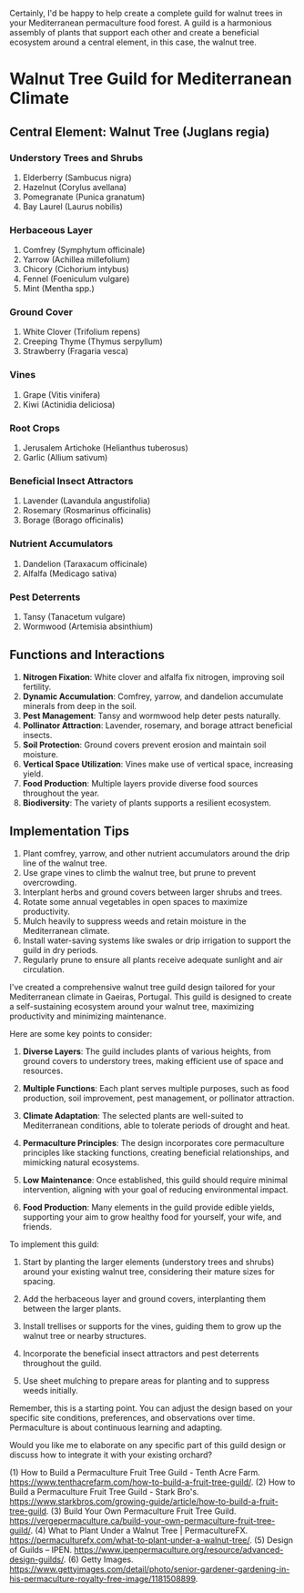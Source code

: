 Certainly, I'd be happy to help create a complete guild for walnut trees in your Mediterranean permaculture food forest. A guild is a harmonious assembly of plants that support each other and create a beneficial ecosystem around a central element, in this case, the walnut tree.





# Walnut Tree Guild for Mediterranean Climate

## Central Element: Walnut Tree (Juglans regia)

### Understory Trees and Shrubs
1. Elderberry (Sambucus nigra)
2. Hazelnut (Corylus avellana)
3. Pomegranate (Punica granatum)
4. Bay Laurel (Laurus nobilis)

### Herbaceous Layer
1. Comfrey (Symphytum officinale)
2. Yarrow (Achillea millefolium)
3. Chicory (Cichorium intybus)
4. Fennel (Foeniculum vulgare)
5. Mint (Mentha spp.)

### Ground Cover
1. White Clover (Trifolium repens)
2. Creeping Thyme (Thymus serpyllum)
3. Strawberry (Fragaria vesca)

### Vines
1. Grape (Vitis vinifera)
2. Kiwi (Actinidia deliciosa)

### Root Crops
1. Jerusalem Artichoke (Helianthus tuberosus)
2. Garlic (Allium sativum)

### Beneficial Insect Attractors
1. Lavender (Lavandula angustifolia)
2. Rosemary (Rosmarinus officinalis)
3. Borage (Borago officinalis)

### Nutrient Accumulators
1. Dandelion (Taraxacum officinale)
2. Alfalfa (Medicago sativa)

### Pest Deterrents
1. Tansy (Tanacetum vulgare)
2. Wormwood (Artemisia absinthium)

## Functions and Interactions

1. **Nitrogen Fixation**: White clover and alfalfa fix nitrogen, improving soil fertility.
2. **Dynamic Accumulation**: Comfrey, yarrow, and dandelion accumulate minerals from deep in the soil.
3. **Pest Management**: Tansy and wormwood help deter pests naturally.
4. **Pollinator Attraction**: Lavender, rosemary, and borage attract beneficial insects.
5. **Soil Protection**: Ground covers prevent erosion and maintain soil moisture.
6. **Vertical Space Utilization**: Vines make use of vertical space, increasing yield.
7. **Food Production**: Multiple layers provide diverse food sources throughout the year.
8. **Biodiversity**: The variety of plants supports a resilient ecosystem.

## Implementation Tips

1. Plant comfrey, yarrow, and other nutrient accumulators around the drip line of the walnut tree.
2. Use grape vines to climb the walnut tree, but prune to prevent overcrowding.
3. Interplant herbs and ground covers between larger shrubs and trees.
4. Rotate some annual vegetables in open spaces to maximize productivity.
5. Mulch heavily to suppress weeds and retain moisture in the Mediterranean climate.
6. Install water-saving systems like swales or drip irrigation to support the guild in dry periods.
7. Regularly prune to ensure all plants receive adequate sunlight and air circulation.



I've created a comprehensive walnut tree guild design tailored for your Mediterranean climate in Gaeiras, Portugal. This guild is designed to create a self-sustaining ecosystem around your walnut tree, maximizing productivity and minimizing maintenance.

Here are some key points to consider:

1. **Diverse Layers**: The guild includes plants of various heights, from ground covers to understory trees, making efficient use of space and resources.

2. **Multiple Functions**: Each plant serves multiple purposes, such as food production, soil improvement, pest management, or pollinator attraction.

3. **Climate Adaptation**: The selected plants are well-suited to Mediterranean conditions, able to tolerate periods of drought and heat.

4. **Permaculture Principles**: The design incorporates core permaculture principles like stacking functions, creating beneficial relationships, and mimicking natural ecosystems.

5. **Low Maintenance**: Once established, this guild should require minimal intervention, aligning with your goal of reducing environmental impact.

6. **Food Production**: Many elements in the guild provide edible yields, supporting your aim to grow healthy food for yourself, your wife, and friends.

To implement this guild:

1. Start by planting the larger elements (understory trees and shrubs) around your existing walnut tree, considering their mature sizes for spacing.

2. Add the herbaceous layer and ground covers, interplanting them between the larger plants.

3. Install trellises or supports for the vines, guiding them to grow up the walnut tree or nearby structures.

4. Incorporate the beneficial insect attractors and pest deterrents throughout the guild.

5. Use sheet mulching to prepare areas for planting and to suppress weeds initially.

Remember, this is a starting point. You can adjust the design based on your specific site conditions, preferences, and observations over time. Permaculture is about continuous learning and adapting.

Would you like me to elaborate on any specific part of this guild design or discuss how to integrate it with your existing orchard?​​​​​​​​​​​​​​​​


(1) How to Build a Permaculture Fruit Tree Guild - Tenth Acre Farm. https://www.tenthacrefarm.com/how-to-build-a-fruit-tree-guild/.
(2) How to Build a Permaculture Fruit Tree Guild - Stark Bro's. https://www.starkbros.com/growing-guide/article/how-to-build-a-fruit-tree-guild.
(3) Build Your Own Permaculture Fruit Tree Guild. https://vergepermaculture.ca/build-your-own-permaculture-fruit-tree-guild/.
(4) What to Plant Under a Walnut Tree | PermacultureFX. https://permaculturefx.com/what-to-plant-under-a-walnut-tree/.
(5) Design of Guilds – IPEN. https://www.ipenpermaculture.org/resource/advanced-design-guilds/.
(6) Getty Images. https://www.gettyimages.com/detail/photo/senior-gardener-gardening-in-his-permaculture-royalty-free-image/1181508899.
